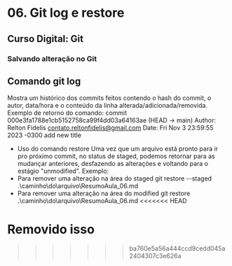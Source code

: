 # 06. Git log e restore

## Curso Digital: Git

### Salvando alteração no Git

## Comando git log
Mostra um histórico dos commits feitos contendo o hash do commit,
o autor, data/hora e o conteúdo da linha alterada/adicionada/removida.
Exemplo de retorno do comando:
commit 000e3fa1788e1cb5152758ca99f4dd03a64163ae (HEAD -> main)
Author: Relton Fidelis <contato.reltonfidelis@gmail.com>
Date:   Fri Nov 3 23:59:55 2023 -0300
add new title

* Uso do comando restore
Uma vez que um arquivo está pronto para ir pro próximo commit, no status de staged,
podemos retornar para as mudançar anteriores, desfazendo as alterações e voltando
para o estágio "unmodified".
Exemplo:
* Para remover uma alteração na área do staged
git restore --staged .\caminho\do\arquivo\ResumoAula_06.md
* Para remover uma alteração na área do modified
git restore .\caminho\do\arquivo\ResumoAula_06.md
<<<<<<< HEAD

Removido isso
=======
>>>>>>> ba760e5a56a444ccd9cedd045a2404307c3e626a
